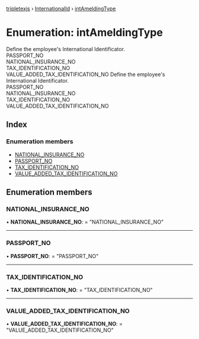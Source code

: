 [tripletexjs](../README.md) › [InternationalId](../modules/internationalid.md) › [intAmeldingType](internationalid.intameldingtype.md)

# Enumeration: intAmeldingType

Define the employee's International Identificator.<br>PASSPORT_NO<br>NATIONAL_INSURANCE_NO<br>TAX_IDENTIFICATION_NO<br>VALUE_ADDED_TAX_IDENTIFICATION_NO
Define the employee's International Identificator.<br>PASSPORT_NO<br>NATIONAL_INSURANCE_NO<br>TAX_IDENTIFICATION_NO<br>VALUE_ADDED_TAX_IDENTIFICATION_NO

## Index

### Enumeration members

* [NATIONAL_INSURANCE_NO](internationalid.intameldingtype.md#national_insurance_no)
* [PASSPORT_NO](internationalid.intameldingtype.md#passport_no)
* [TAX_IDENTIFICATION_NO](internationalid.intameldingtype.md#tax_identification_no)
* [VALUE_ADDED_TAX_IDENTIFICATION_NO](internationalid.intameldingtype.md#value_added_tax_identification_no)

## Enumeration members

###  NATIONAL_INSURANCE_NO

• **NATIONAL_INSURANCE_NO**: = "NATIONAL_INSURANCE_NO"

___

###  PASSPORT_NO

• **PASSPORT_NO**: = "PASSPORT_NO"

___

###  TAX_IDENTIFICATION_NO

• **TAX_IDENTIFICATION_NO**: = "TAX_IDENTIFICATION_NO"

___

###  VALUE_ADDED_TAX_IDENTIFICATION_NO

• **VALUE_ADDED_TAX_IDENTIFICATION_NO**: = "VALUE_ADDED_TAX_IDENTIFICATION_NO"
